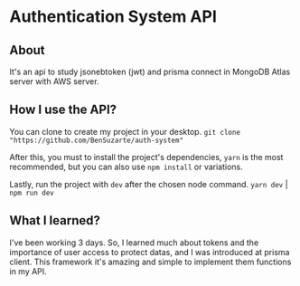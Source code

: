 # **Authentication System API**

## **About**

It's an api to study jsonebtoken (jwt) and prisma connect in MongoDB Atlas server with AWS server.

## **How I use the API?**

You can clone to create my project in your desktop.
`git clone "https://github.com/BenSuzarte/auth-system"`

After this, you must to install the project's dependencies, `yarn` is the most recommended, but you can also use `npm install` or variations.

Lastly, run the project with `dev` after the chosen node command.
`yarn dev` | `npm run dev`

## **What I learned?**

I've been working 3 days. So, I learned much about tokens and the importance of user access to protect datas, and I was introduced at prisma client. This framework it's amazing and simple to implement them functions in my API.

